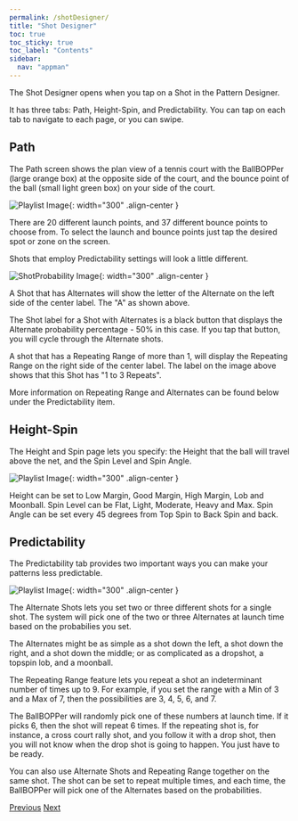 ```yaml
---
permalink: /shotDesigner/
title: "Shot Designer"
toc: true
toc_sticky: true
toc_label: "Contents"
sidebar:
  nav: "appman"
---
```


The Shot Designer opens when you tap on a Shot in the Pattern Designer. 

It has three tabs: Path, Height-Spin, and Predictability. You can tap on each tab to navigate to each page, or you can swipe.

## Path
The Path screen shows the plan view of a tennis court with the BallBOPPer (large orange box) at the opposite side of the court, and the bounce point of the ball (small light green box) on your side of the court. 

![Playlist Image](../assets/images/Path_BallBopperApp001_500.jpg){: width="300" .align-center }

There are 20 different launch points, and 37 different bounce points to choose from. To select the launch and bounce points just tap the desired spot or zone on the screen.

Shots that employ Predictability settings will look a little different.

![ShotProbability Image](../assets/images/ShotProbability_500.jpg){: width="300" .align-center }

A Shot that has Alternates will show the letter of the Alternate on the left side of the center label. The "A" as shown above. 

The Shot label for a Shot with Alternates is a black button that displays the Alternate probability percentage - 50% in this case. If you tap that button, you will cycle through the Alternate shots.

A shot that has a Repeating Range of more than 1, will display the Repeating Range on the right side of the center label. The label on the image above shows that this Shot has "1 to 3 Repeats".

More information on Repeating Range and Alternates can be found below under the Predictability item.

## Height-Spin

The Height and Spin page lets you specify: the Height that the ball will travel above the net, and the Spin Level and Spin Angle. 

![Playlist Image](../assets/images/Spin_BallBopperApp001_500.jpg){: width="300" .align-center }

Height can be set to Low Margin, Good Margin, High Margin, Lob and Moonball. Spin Level can be Flat, Light, Moderate, Heavy and Max. Spin Angle can be set every 45 degrees from Top Spin to Back Spin and back.

## Predictability

The Predictability tab provides two important ways you can make your patterns less predictable. 

![Playlist Image](../assets/images/Probability_BallBopperApp001_500.jpg){: width="300" .align-center }

The Alternate Shots lets you set two or three different shots for a single shot. The system will pick one of the two or three Alternates at launch time based on the probabilies you set. 

The Alternates might be as simple as a shot down the left, a shot down the right, and a shot down the middle; or as complicated as a dropshot, a topspin lob, and a moonball. 

The Repeating Range feature lets you repeat a shot an indeterminant number of times up to 9. For example, if you set the range with a Min of 3 and a Max of 7, then the possibilities are 3, 4, 5, 6, and 7. 

The BallBOPPer will randomly pick one of these numbers at launch time. If it picks 6, then the shot will repeat 6 times. If the repeating shot is, for instance, a cross court rally shot, and you follow it with a drop shot, then you will not know when the drop shot is going to happen. You just have to be ready.

You can also use Alternate Shots and Repeating Range together on the same shot. The shot can be set to repeat multiple times, and each time, the BallBOPPer will pick one of the Alternates based on the probabilities. 

  <nav class="pagination">
      <a href="/BallBOPPer/patternDesigner/" class="pagination--pager" title="Pattern Designer">Previous</a>
      <a href="/BallBOPPer/coreController/" class="pagination--pager" title="Core Controller">Next</a>  
  </nav>
